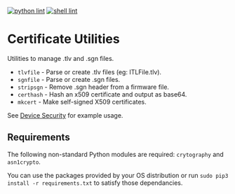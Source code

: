 [![python lint](https://github.com/usecallmanagernz/certutils/actions/workflows/pylint.yml/badge.svg?branch=master)](https://github.com/usecallmanagernz/certutils/actions/workflows/pylint.yml) [![shell lint](https://github.com/usecallmanagernz/certutils/actions/workflows/shellcheck.yml/badge.svg?branch=master)](https://github.com/usecallmanagernz/certutils/actions/workflows/shellcheck.yml)

# Certificate Utilities

Utilities to manage .tlv and .sgn files.

* `tlvfile` - Parse or create .tlv files (eg: ITLFile.tlv).
* `sgnfile` - Parse or create .sgn files.
* `stripsgn` - Remove .sgn header from a firmware file.
* `certhash` - Hash an x509 certificate and output as base64.
* `mkcert` - Make self-signed X509 certificates.

See [Device Security](http://usecallmanager.nz/itl-file-tlv.html) for
example usage.

## Requirements

The following non-standard Python modules are required: `crytography` and
`asn1crypto`.

You can use the packages provided by your OS distribution or run
`sudo pip3 install -r requirements.txt` to satisfy those dependancies.
